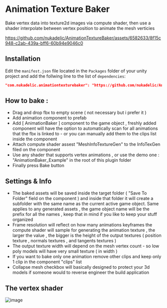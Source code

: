 # Animation Texture Baker 

Bake vertex data into texture2d images via compute shader, then use a shader interpolate between vertex position to animate the mesh verticies 

https://github.com/nukadelic/AnimationTextureBaker/assets/6582633/8f15c948-c2ab-439a-bff6-60b94e9046c0

## Installation 

Edit the `manifest.json` file located in the `Packages` folder of your unity project and
add the follwing line to the list of `dependencies`:
```json
"com.nukadelic.animationtexturebaker": "https://github.com/nukadelic/AnimationTextureBaker.git"
```

## How to bake :
* Drag and drop fbx to empty scene ( not necessary but i prefer it )
* Add animation component to prefab
* Add [ AnimationBaker ] component to the game object , freshly added component will have the option to automatically scan for all animations that the fbx is linked to  - or you can manually add them to the clips list inside the component
* Attach compute shader assest "MeshInfoTextureGen"  to the InfoTexGen filed on the component
* Use any shader that supports vertex animations , or use the demo one : "AnimationBaker_Example" in the root of this plugin folder
* Finally press Bake button 

## Settings & Info 
* The baked assets will be saved inside the target folder ( "Save To Folder" field on the component ) and inside that folder it will create a subfolder with the same name as the current active game object. Same applies to any generated assets , the game object name will be the prefix for all the names , keep that in mind if you like to keep your stuff organized
* Frame resolution will reflect on how many animations keyframes the compute shader will sample for generating the animation texture , the larger the value , the bigger is the height of the output textures ( position texture , normals textures , and tangents textures )
* The output texture width will depend on the mesh vertex count - so low poly models will have very small texture ( in width )
* If you want to bake only one animation remove other clips and keep only 1 clip in the component "clips" list
* Collapse mesh checkbox will basically designed to protect your 3d models if someone would to reverse engineer the build application
    
## The vertex shader

![image](https://github.com/nukadelic/AnimationTextureBaker/assets/6582633/1c3077cb-ac49-49f3-8177-fad51406a3c2)
